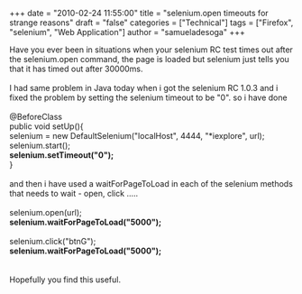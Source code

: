 +++
date = "2010-02-24 11:55:00"
title = "selenium.open timeouts for strange reasons"
draft = "false"
categories = ["Technical"]
tags = ["Firefox", "selenium", "Web Application"]
author = "samueladesoga"
+++

Have you ever been in situations when your selenium RC test times out after the selenium.open command, the page is loaded but selenium just tells you that it has timed out after 30000ms.<br /><br />I had same problem in Java today when i got the selenium RC 1.0.3 and i fixed the problem by setting the selenium timeout to be "0". so i have done<br /><br />@BeforeClass<br />   public void setUp(){<br />       selenium = new DefaultSelenium("localHost", 4444, "*iexplore", url);<br />       selenium.start();<br />    <span style="font-weight:bold;">   selenium.setTimeout("0");</span><br />   }<br /><br />and then i have used a waitForPageToLoad in each of the selenium methods that needs to wait - open, click .....<br /><br />       selenium.open(url);<br />       <span style="font-weight:bold;">selenium.waitForPageToLoad("5000");</span><br /><br />       selenium.click("btnG");<br />       <span style="font-weight:bold;">selenium.waitForPageToLoad("5000");</span><br /><br /><br />Hopefully you find this useful.

